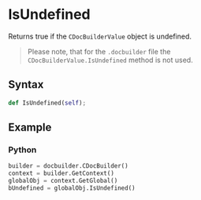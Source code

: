 # IsUndefined

Returns true if the `CDocBuilderValue` object is undefined.

> Please note, that for the `.docbuilder` file the `CDocBuilderValue.IsUndefined` method is not used.

## Syntax

```py
def IsUndefined(self);
```

## Example

### Python

``` py
builder = docbuilder.CDocBuilder()
context = builder.GetContext()
globalObj = context.GetGlobal()
bUndefined = globalObj.IsUndefined()
```
